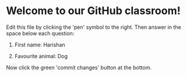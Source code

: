 # Welcome to our GitHub classroom!

Edit this file by clicking the 'pen' symbol to the right.
Then answer in the space below each question:

1. First name: Harishan

3. Favourite animal: Dog 


Now click the green 'commit changes' button at the bottom.

